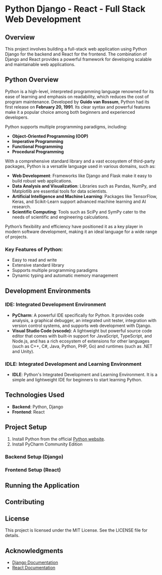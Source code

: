 # Python Django - React - Full Stack Web Development

## Overview
This project involves building a full-stack web application using Python Django for the backend and React for the frontend. The combination of Django and React provides a powerful framework for developing scalable and maintainable web applications.

## Python Overview

Python is a high-level, interpreted programming language renowned for its ease of learning and emphasis on readability, which reduces the cost of program maintenance. Developed by **Guido van Rossum**, Python had its first release on **February 20, 1991**. Its clear syntax and powerful features make it a popular choice among both beginners and experienced developers.

Python supports multiple programming paradigms, including:

- **Object-Oriented Programming (OOP)**
- **Imperative Programming**
- **Functional Programming**
- **Procedural Programming**

With a comprehensive standard library and a vast ecosystem of third-party packages, Python is a versatile language used in various domains, such as:

- **Web Development**: Frameworks like Django and Flask make it easy to build robust web applications.
- **Data Analysis and Visualization**: Libraries such as Pandas, NumPy, and Matplotlib are essential tools for data scientists.
- **Artificial Intelligence and Machine Learning**: Packages like TensorFlow, Keras, and Scikit-Learn support advanced machine learning and AI research.
- **Scientific Computing**: Tools such as SciPy and SymPy cater to the needs of scientific and engineering calculations.

Python’s flexibility and efficiency have positioned it as a key player in modern software development, making it an ideal language for a wide range of projects.


### Key Features of Python:
- Easy to read and write
- Extensive standard library
- Supports multiple programming paradigms
- Dynamic typing and automatic memory management

## Development Environments

### IDE: Integrated Development Environment
- **PyCharm**: A powerful IDE specifically for Python. It provides code analysis, a graphical debugger, an integrated unit tester, integration with version control systems, and supports web development with Django.
- **Visual Studio Code (vscode)**: A lightweight but powerful source code editor that comes with built-in support for JavaScript, TypeScript, and Node.js, and has a rich ecosystem of extensions for other languages (such as C++, C#, Java, Python, PHP, Go) and runtimes (such as .NET and Unity).

### IDLE: Integrated Development and Learning Environment
- **IDLE**: Python's Integrated Development and Learning Environment. It is a simple and lightweight IDE for beginners to start learning Python.

## Technologies Used
- **Backend**: Python, Django
- **Frontend**: React

## Project Setup
1. Install Python from the official [Python website](https://www.python.org/).
2. Install PyCharm Community Edition

### Backend Setup (Django)



### Frontend Setup (React)



## Running the Application


## Contributing


## License
This project is licensed under the MIT License. See the LICENSE file for details.

## Acknowledgments
- [Django Documentation](https://docs.djangoproject.com/)
- [React Documentation](https://reactjs.org/docs/getting-started.html)


